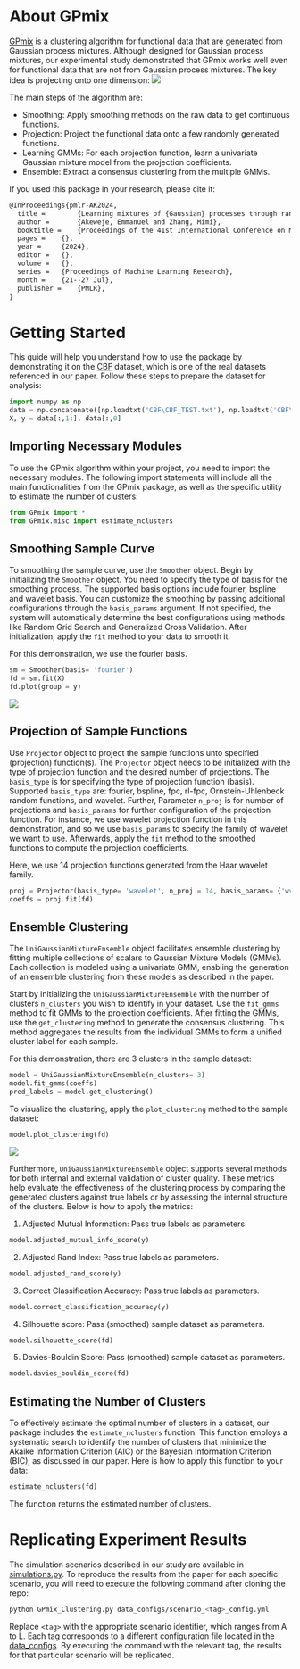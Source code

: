 # About GPmix

[GPmix](GPmix) is a clustering algorithm for functional data that are generated from Gaussian process mixtures. Although designed for Gaussian process mixtures, our experimental study demonstrated that GPmix works well even for functional data that are not from Gaussian process mixtures. The key idea is projecting onto one dimension: 
![](projection_illustration.png)

The main steps of the algorithm are:

<ul>
 <li>Smoothing: Apply smoothing methods on the raw data to get continuous functions.</li>
 <li>Projection: Project the functional data onto a few randomly generated functions.</li>
 <li>Learning GMMs: For each projection function, learn a univariate Gaussian mixture model from the projection coefficients.</li>
 <li>Ensemble: Extract a consensus clustering from the multiple GMMs.</li>
</ul>

If you used this package in your research, please cite it:
```latex
@InProceedings{pmlr-AK2024,
  title =        {Learning mixtures of {Gaussian} processes through random projection},
  author =       {Akeweje, Emmanuel and Zhang, Mimi},
  booktitle = 	 {Proceedings of the 41st International Conference on Machine Learning},
  pages = 	 {},
  year = 	 {2024},
  editor = 	 {},
  volume = 	 {},
  series = 	 {Proceedings of Machine Learning Research},
  month = 	 {21--27 Jul},
  publisher =    {PMLR},
}
```

# Getting Started

This guide will help you understand how to use the package by demonstrating it on the [CBF](CBF) dataset, which is one of the real datasets referenced in our paper. Follow these steps to prepare the dataset for analysis:

```python
import numpy as np
data = np.concatenate([np.loadtxt('CBF\CBF_TEST.txt'), np.loadtxt('CBF\CBF_TRAIN.txt')])
X, y = data[:,1:], data[:,0]
```

## Importing Necessary Modules

To use the GPmix algorithm within your project, you need to import the necessary modules. The following import statements will include all the main functionalities from the GPmix package, as well as the specific utility to estimate the number of clusters:

```python
from GPmix import *
from GPmix.misc import estimate_nclusters
```

## Smoothing Sample Curve

To smoothing the sample curve, use the `Smoother` object. Begin by initializing the `Smoother` object. You need to specify the type of basis for the smoothing process. The supported basis options include fourier, bspline and wavelet basis. You can customize the smoothing by passing additional configurations through the `basis_params` argument. If not specified, the system will automatically determine the best configurations using methods like Random Grid Search and Generalized Cross Validation. After initialization, apply the `fit` method to your data to smooth it.

For this demonstration, we use the fourier basis.

```python
sm = Smoother(basis= 'fourier')
fd = sm.fit(X)
fd.plot(group = y)
```
![](cbf_smooth.png)

## Projection of Sample Functions

Use `Projector` object to project the sample functions unto specified (projection) function(s). The `Projector` object needs to be initialized with the type of projection function and the desired number of projections. The `basis_type` is for specifying the type of projection function (basis). Supported `basis_type` are: fourier, bspline, fpc, rl-fpc, Ornstein-Uhlenbeck random functions, and wavelet. Further, Parameter `n_proj` is for number of projections and `basis_params` for further configuration of the projection function. For instance, we use wavelet projection function in this demonstration, and so we use `basis_params` to specify the family of wavelet we want to use. Afterwards, apply the `fit` method to the smoothed functions to compute the projection coefficients.

Here, we use 14 projection functions generated from the Haar wavelet family.

```python
proj = Projector(basis_type= 'wavelet', n_proj = 14, basis_params= {'wv_name': 'haar'})
coeffs = proj.fit(fd)
```

## Ensemble Clustering

The `UniGaussianMixtureEnsemble` object facilitates ensemble clustering by fitting multiple collections of scalars to Gaussian Mixture Models (GMMs). Each collection is modeled using a univariate GMM, enabling the generation of an ensemble clustering from these models as described in the paper. 

Start by initializing the `UniGaussianMixtureEnsemble` with the number of clusters `n_clusters` you wish to identify in your dataset. Use the `fit_gmms` method to fit GMMs to the projection coefficients. After fitting the GMMs, use the `get_clustering` method to generate the consensus clustering. This method aggregates the results from the individual GMMs to form a unified cluster label for each sample.

For this demonstration, there are 3 clusters in the sample dataset:
```python
model = UniGaussianMixtureEnsemble(n_clusters= 3)
model.fit_gmms(coeffs)
pred_labels = model.get_clustering()
```
To visualize the clustering, apply the `plot_clustering` method to the sample dataset:
```python
model.plot_clustering(fd)
```
![](cbf_clustering.png)

Furthermore, `UniGaussianMixtureEnsemble` object supports several methods for both internal and external validation of cluster quality. These metrics help evaluate the effectiveness of the clustering process by comparing the generated clusters against true labels or by assessing the internal structure of the clusters. Below is how to apply the metrics:

1. Adjusted Mutual Information: Pass true labels as parameters.
```python
model.adjusted_mutual_info_score(y)
```

2. Adjusted Rand Index: Pass true labels as parameters.
```python
model.adjusted_rand_score(y)
```

3. Correct Classification Accuracy: Pass true labels as parameters.
```python
model.correct_classification_accuracy(y)
```

4. Silhouette score: Pass (smoothed) sample dataset as parameters.
```python
model.silhouette_score(fd)
```

5. Davies-Bouldin Score: Pass (smoothed) sample dataset as parameters.
```python
model.davies_bouldin_score(fd)
```

## Estimating the Number of Clusters
To effectively estimate the optimal number of clusters in a dataset, our package includes the `estimate_nclusters` function. This function employs a systematic search to identify the number of clusters that minimize the Akaike Information Criterion (AIC) or the Bayesian Information Criterion (BIC), as discussed in our paper. Here is how to apply this function to your data:
```python
estimate_nclusters(fd)
```
The function returns the estimated number of clusters.

# Replicating Experiment Results
The simulation scenarios described in our study are available in [simulations.py](simulations.py). To reproduce the results from the paper for each specific scenario, you will need to execute the following command after cloning the repo:

 ```bash
 python GPmix_Clustering.py data_configs/scenario_<tag>_config.yml
```

Replace `<tag>` with the appropriate scenario identifier, which ranges from A to L. Each tag corresponds to a different configuration file located in the [data_configs](data_configs). By executing the command with the relevant tag, the results for that particular scenario will be replicated. 

